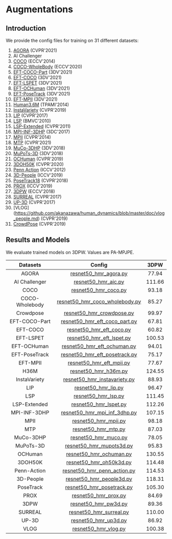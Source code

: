 # Augmentations

## Introduction

We provide the config files for training on 31 different datasets:
1. [AGORA](https://agora.is.tue.mpg.de/) (CVPR'2021)
2. AI Challenger
3. [COCO](https://cocodataset.org/#home) (ECCV'2014)
4. [COCO-WholeBody](https://github.com/jin-s13/COCO-WholeBody) (ECCV'2020)
5. [EFT-COCO-Part](https://github.com/facebookresearch/eft) (3DV'2021)
6. [EFT-COCO](https://github.com/facebookresearch/eft) (3DV'2021)
7. [EFT-LSPET](https://github.com/facebookresearch/eft) (3DV'2021)
8. [EFT-OCHuman](https://github.com/facebookresearch/eft) (3DV'2021)
9. [EFT-PoseTrack](https://github.com/facebookresearch/eft) (3DV'2021)
10. [EFT-MPII](https://github.com/facebookresearch/eft) (3DV'2021)
11. [Human3.6M](http://vision.imar.ro/human3.6m/description.php) (TPAMI'2014)
12. [InstaVariety](https://github.com/akanazawa/human_dynamics/blob/master/doc/insta_variety.md) (CVPR'2019)
13. [LIP](https://www.sysu-hcp.net/projects/cv/38.html) (CVPR'2017)
14. [LSP](https://sam.johnson.io/research/lsp.html) (BMVC'2010)
15. [LSP-Extended](https://sam.johnson.io/research/lspet.html) (CVPR'2011)
16. [MPI-INF-3DHP](http://gvv.mpi-inf.mpg.de/3dhp-dataset/) (3DC'2017)
17. [MPII](http://human-pose.mpi-inf.mpg.de/) (CVPR'2014)
18. [MTP](https://tuch.is.tue.mpg.de/) (CVPR'2021)
19. [MuCo-3DHP](https://vcai.mpi-inf.mpg.de/projects/SingleShotMultiPerson/) (3DV'2018)
20. [MuPoTs-3D](https://vcai.mpi-inf.mpg.de/projects/SingleShotMultiPerson/) (3DV'2018)
21. [OCHuman](http://www.liruilong.cn/project_pages/pose2seg.html) (CVPR'2019)
22. [3DOH50K](https://www.yangangwang.com/papers/ZHANG-OOH-2020-03.html) (CVPR'2020)
23. [Penn Action](http://dreamdragon.github.io/PennAction/) (ICCV'2012)
24. [3D-People](https://cv.iri.upc-csic.es/) (ICCV'2019)
25. [PoseTrack18](https://posetrack.net/users/download.php) (CVPR'2018)
26. [PROX](https://prox.is.tue.mpg.de/) (ICCV'2019)
27. [3DPW](https://virtualhumans.mpi-inf.mpg.de/3DPW/) (ECCV'2018)
28. [SURREAL](https://www.di.ens.fr/willow/research/surreal/data/) (CVPR'2017)
29. [UP-3D](https://files.is.tuebingen.mpg.de/classner/up/) (CVPR'2017)
30. [VLOG] (https://github.com/akanazawa/human_dynamics/blob/master/doc/vlog_people.md) (CVPR'2019)
31. [CrowdPose](https://github.com/Jeff-sjtu/CrowdPose) (CVPR'2019)



## Results and Models

We evaluate trained models on 3DPW. Values are PA-MPJPE.

| Datasets | Config | 3DPW    |
|:------:|:------:|:-------:|
| AGORA | [resnet50_hmr_agora.py](resnet50_hmr_agora.py) | 77.94 |
| AI Challenger | [resnet50_hmr_aic.py](resnet50_hmr_aic.py) | 111.66 |
| COCO | [resnet50_hmr_coco.py](resnet50_hmr_coco.py) | 93.18 |
| COCO-Wholebody | [resnet50_hmr_coco_wholebody.py](resnet50_hmr_coco_wholebody.py) | 85.27 |
| Crowdpose | [resnet50_hmr_crowdpose.py](resnet50_hmr_crowdpose.py) | 99.97  |
| EFT-COCO-Part | [resnet50_hmr_eft_coco_part.py](resnet50_hmr_eft_coco_part.py) |67.81  |
| EFT-COCO | [resnet50_hmr_eft_coco.py](resnet50_hmr_eft_coco.py) |  60.82  |
| EFT-LSPET | [resnet50_hmr_eft_lspet.py](resnet50_hmr_eft_lspet.py) |100.53  |
| EFT-OCHuman | [resnet50_hmr_eft_ochuman.py](resnet50_hmr_eft_ochuman.py) | 94.01 |
| EFT-PoseTrack | [resnet50_hmr_eft_posetrack.py](resnet50_hmr_eft_posetrack.py) | 75.17 |
| EFT-MPII | [resnet50_hmr_eft_mpii.py](resnet50_hmr_eft_mpii.py) | 77.67 |
| H36M | [resnet50_hmr_h36m.py](resnet50_hmr_h36m.py) | 124.55 |
| InstaVariety | [resnet50_hmr_instavariety.py](resnet50_hmr_instavariety.py) | 88.93 |
| LIP | [resnet50_hmr_lip.py](resnet50_hmr_lip.py) | 96.47 |
| LSP | [resnet50_hmr_lsp.py](resnet50_hmr_lsp.py) | 111.45 |
| LSP-Extended | [resnet50_hmr_lspet.py](resnet50_hmr_lspet.py) | 112.26  |
| MPI-INF-3DHP | [resnet50_hmr_mpi_inf_3dhp.py](resnet50_hmr_mpi_inf_3dhp.py) | 107.15  |
| MPII | [resnet50_hmr_mpii.py](resnet50_hmr_mpii.py) | 98.18 |
| MTP | [resnet50_hmr_mtp.py](resnet50_hmr_mtp.py) | 87.03 |
| MuCo-3DHP | [resnet50_hmr_muco.py](resnet50_hmr_muco.py) | 78.05  |
| MuPoTs-3D | [resnet50_hmr_mupots3d.py](resnet50_hmr_mupots3d.py) | 95.83 |
| OCHuman | [resnet50_hmr_ochuman.py](resnet50_hmr_ochuman.py) | 130.55  |
| 3DOH50K | [resnet50_hmr_oh50k3d.py](resnet50_hmr_oh50k3d.py) | 114.48 |
| Penn-Action | [resnet50_hmr_penn_action.py](resnet50_hmr_penn_action.py) | 114.53  |
| 3D-People | [resnet50_hmr_people3d.py](resnet50_hmr_people3d.py) | 118.31    |
| PoseTrack | [resnet50_hmr_posetrack.py](resnet50_hmr_posetrack.py) | 105.30 |
| PROX | [resnet50_hmr_prox.py](resnet50_hmr_prox.py) | 84.69 |
| 3DPW | [resnet50_hmr_pw3d.py](resnet50_hmr_pw3d.py) | 89.36 |
| SURREAL | [resnet50_hmr_surreal.py](resnet50_hmr_surreal.py) | 110.00  |
| UP-3D | [resnet50_hmr_up3d.py](resnet50_hmr_up3d.py) | 86.92 |
| VLOG | [resnet50_hmr_vlog.py](resnet50_hmr_vlog.py) | 100.38  |
